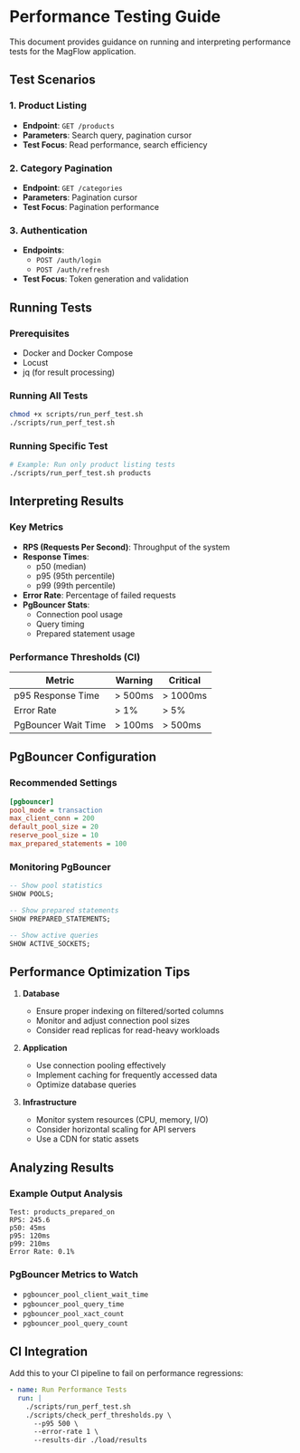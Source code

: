 # Performance Testing Guide

This document provides guidance on running and interpreting performance tests for the MagFlow application.

## Test Scenarios

### 1. Product Listing
- **Endpoint**: `GET /products`
- **Parameters**: Search query, pagination cursor
- **Test Focus**: Read performance, search efficiency

### 2. Category Pagination
- **Endpoint**: `GET /categories`
- **Parameters**: Pagination cursor
- **Test Focus**: Pagination performance

### 3. Authentication
- **Endpoints**: 
  - `POST /auth/login`
  - `POST /auth/refresh`
- **Test Focus**: Token generation and validation

## Running Tests

### Prerequisites
- Docker and Docker Compose
- Locust
- jq (for result processing)

### Running All Tests
```bash
chmod +x scripts/run_perf_test.sh
./scripts/run_perf_test.sh
```

### Running Specific Test
```bash
# Example: Run only product listing tests
./scripts/run_perf_test.sh products
```

## Interpreting Results

### Key Metrics
- **RPS (Requests Per Second)**: Throughput of the system
- **Response Times**:
  - p50 (median)
  - p95 (95th percentile)
  - p99 (99th percentile)
- **Error Rate**: Percentage of failed requests
- **PgBouncer Stats**:
  - Connection pool usage
  - Query timing
  - Prepared statement usage

### Performance Thresholds (CI)

| Metric | Warning | Critical |
|--------|---------|----------|
| p95 Response Time | > 500ms | > 1000ms |
| Error Rate | > 1% | > 5% |
| PgBouncer Wait Time | > 100ms | > 500ms |

## PgBouncer Configuration

### Recommended Settings
```ini
[pgbouncer]
pool_mode = transaction
max_client_conn = 200
default_pool_size = 20
reserve_pool_size = 10
max_prepared_statements = 100
```

### Monitoring PgBouncer
```sql
-- Show pool statistics
SHOW POOLS;

-- Show prepared statements
SHOW PREPARED_STATEMENTS;

-- Show active queries
SHOW ACTIVE_SOCKETS;
```

## Performance Optimization Tips

1. **Database**
   - Ensure proper indexing on filtered/sorted columns
   - Monitor and adjust connection pool sizes
   - Consider read replicas for read-heavy workloads

2. **Application**
   - Use connection pooling effectively
   - Implement caching for frequently accessed data
   - Optimize database queries

3. **Infrastructure**
   - Monitor system resources (CPU, memory, I/O)
   - Consider horizontal scaling for API servers
   - Use a CDN for static assets

## Analyzing Results

### Example Output Analysis
```
Test: products_prepared_on
RPS: 245.6
p50: 45ms
p95: 120ms
p99: 210ms
Error Rate: 0.1%
```

### PgBouncer Metrics to Watch
- `pgbouncer_pool_client_wait_time`
- `pgbouncer_pool_query_time`
- `pgbouncer_pool_xact_count`
- `pgbouncer_pool_query_count`

## CI Integration

Add this to your CI pipeline to fail on performance regressions:

```yaml
- name: Run Performance Tests
  run: |
    ./scripts/run_perf_test.sh
    ./scripts/check_perf_thresholds.py \
      --p95 500 \
      --error-rate 1 \
      --results-dir ./load/results
```
